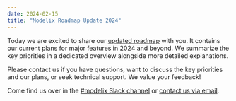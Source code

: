 ```yaml
---
date: 2024-02-15
title: "Modelix Roadmap Update 2024"
---
```


Today we are excited to share our [updated roadmap](https://docs.modelix.org/modelix/main/main/roadmap.html) with you.
It contains our current plans for major features in 2024 and beyond.
We summarize the key priorities in a dedicated overview alongside more detailed explanations.

Please contact us if you have questions, want to discuss the key priorities and our plans, or seek technical support.
We value your feedback!

Come find us over in the [#modelix Slack channel](https://jetbrains-mps.slack.com/archives/C01ADCD6VSM) or [contact us via email](mailto:modelix@itemis.com).


